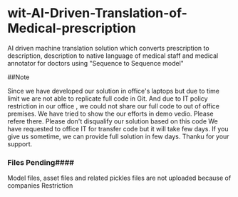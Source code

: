 # wit-AI-Driven-Translation-of-Medical-prescription
AI driven machine translation solution which converts prescription to description, description to native language of medical staff and medical annotator for doctors using "Sequence to Sequence model"

##Note


Since we have developed our solution in office's laptops but due to time limit we are not able to replicate full code in Git.
And due to IT policy restriction in our office , we could not share our full code to out of office premises.
We have tried to show the our efforts in demo vedio. Please refere there. Please don't disqualify our solution based on this code
We have requested to office IT for transfer code but it will take few days. If you give us sometime, we can provide full solution in few days.
Thanku for your support.



### Files Pending####

Model files, asset files and related pickles files are not uploaded because of companies Restriction
